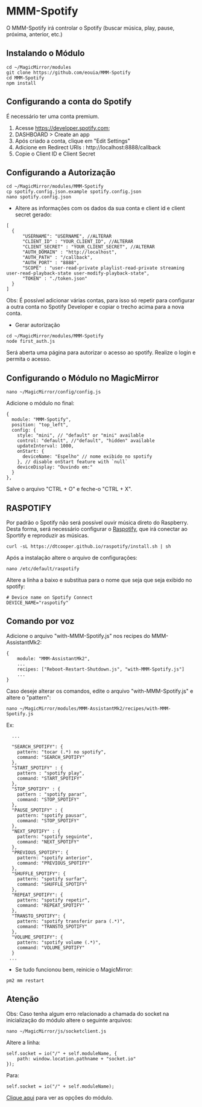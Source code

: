 # MMM-Spotify

O MMM-Spotify irá controlar o Spotify (buscar música, play, pause, próxima, anterior, etc.)

## Instalando o Módulo

```
cd ~/MagicMirror/modules
git clone https://github.com/eouia/MMM-Spotify
cd MMM-Spotify
npm install
```

## Configurando a conta do Spotify

É necessário ter uma conta premium.

1. Acesse https://developer.spotify.com;
2. DASHBOARD > Create an app
3. Após criado a conta, clique em "Edit Settings"
4. Adicione em Redirect URIs : http://localhost:8888/callback
5. Copie o Client ID e Client Secret

## Configurando a Autorização

```
cd ~/MagicMirror/modules/MMM-Spotify
cp spotify.config.json.example spotify.config.json
nano spotify.config.json
```

- Altere as informações com os dados da sua conta e client id e client secret gerado:
```
[
  {
      "USERNAME": "USERNAME", //ALTERAR
      "CLIENT_ID" : "YOUR_CLIENT_ID", //ALTERAR
      "CLIENT_SECRET" : "YOUR_CLIENT_SECRET", //ALTERAR
      "AUTH_DOMAIN" : "http://localhost",
      "AUTH_PATH" : "/callback",
      "AUTH_PORT" : "8888",
      "SCOPE" : "user-read-private playlist-read-private streaming user-read-playback-state user-modify-playback-state",
      "TOKEN" : "./token.json" 
  }
]
```

Obs: É possível adicionar várias contas, para isso só repetir para configurar a outra conta no Spotify Developer e copiar o trecho acima para a nova conta.

- Gerar autorização
```
cd ~/MagicMirror/modules/MMM-Spotify
node first_auth.js
```

Será aberta uma página para autorizar o acesso ao spotify. Realize o login e permita o acesso.

## Configurando o Módulo no MagicMirror

```
nano ~/MagicMirror/config/config.js
```

Adicione o módulo no final:
```
{
  module: "MMM-Spotify",
  position: "top_left",
  config: {
    style: "mini", // "default" or "mini" available
    control: "default", //"default", "hidden" available
    updateInterval: 1000,
    onStart: {
      deviceName: "Espelho" // nome exibido no spotify
    }, // disable onStart feature with `null`
    deviceDisplay: "Ouvindo em:"
  }
},
```

Salve o arquivo "CTRL + O" e feche-o "CTRL + X".

## RASPOTIFY

Por padrão o Spotify não será possível ouvir música direto do Raspberry. Desta forma, será necessário configurar o [Raspotify](https://github.com/dtcooper/raspotify), que irá conectar ao Sportify e reproduzir as músicas.

```
curl -sL https://dtcooper.github.io/raspotify/install.sh | sh
```

Após a instalação altere o arquivo de configurações:
```
nano /etc/default/raspotify
```

Altere a linha a baixo e substitua para o nome que seja que seja exibido no spotify:
```
# Device name on Spotify Connect
DEVICE_NAME="raspotify"
```

## Comando por voz

Adicione o arquivo "with-MMM-Spotify.js" nos recipes do MMM-AssistantMk2:
```
{
    module: "MMM-AssistantMk2",
    ...
    recipes: ["Reboot-Restart-Shutdown.js", "with-MMM-Spotify.js"]
    ...
}
```

Caso deseje alterar os comandos, edite o arquivo "with-MMM-Spotify.js" e altere o "pattern":
```
nano ~/MagicMirror/modules/MMM-AssistantMk2/recipes/with-MMM-Spotify.js
```

Ex:

```
  ...
  
  "SEARCH_SPOTIFY": {
    pattern: "tocar (.*) no spotify",
    command: "SEARCH_SPOTIFY"
  },
  "START_SPOTIFY" : {
    pattern : "spotify play",
    command: "START_SPOTIFY"
  },
  "STOP_SPOTIFY" : {
    pattern : "spotify parar",
    command: "STOP_SPOTIFY"
  },
  "PAUSE_SPOTIFY" : {
    pattern: "spotify pausar",
    command: "STOP_SPOTIFY"
  },
  "NEXT_SPOTIFY" : {
    pattern: "spotify seguinte",
    command: "NEXT_SPOTIFY"
  },
  "PREVIOUS_SPOTIFY": {
    pattern: "spotify anterior",
    command: "PREVIOUS_SPOTIFY"
  },
  "SHUFFLE_SPOTIFY": {
    pattern: "spotify surfar",
    command: "SHUFFLE_SPOTIFY"
  },
  "REPEAT_SPOTIFY": {
    pattern: "spotify repetir",
    command: "REPEAT_SPOTIFY"
  },
  "TRANSTO_SPOTIFY": {
    pattern: "spotify transferir para (.*)",
    command: "TRANSTO_SPOTIFY"
  },
  "VOLUME_SPOTIFY": {
    pattern: "spotify volume (.*)",
    command: "VOLUME_SPOTIFY"
  }
 ...   
```

- Se tudo funcionou bem, reinicie o MagicMirror:
```
pm2 mm restart
```

## Atenção

Obs: Caso tenha algum erro relacionado a chamada do socket na inicialização do módulo altere o seguinte arquivos:

```
nano ~/MagicMirror/js/socketclient.js
```
Altere a linha:
```
self.socket = io("/" + self.moduleName, {
    path: window.location.pathname + "socket.io"
});
```
Para:
```
self.socket = io("/" + self.moduleName);
```

[Clique aqui](https://github.com/bugsounet/MMM-Spotify) para ver as opções do módulo.
